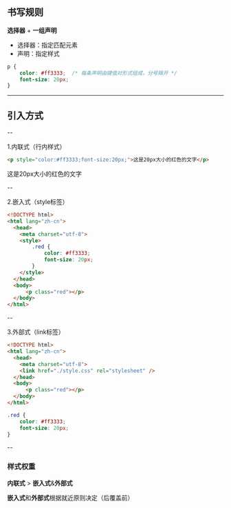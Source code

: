 ## 书写规则

**选择器**<!-- .element: class="emphasis" --> + **一组声明**<!-- .element: style="color:#5555ff;" -->

 - 选择器：指定匹配元素<!-- .element: class="normal" -->
 - 声明：指定样式<!-- .element: class="normal" -->

```css
p {
    color: #ff3333;  /* 每条声明由键值对形式组成，分号隔开 */
    font-size: 20px;
}
```

---

## 引入方式

--

1.内联式（行内样式）
```html 
<p style="color:#ff3333;font-size:20px;">这是20px大小的红色的文字</p>
```

这是20px大小的红色的文字 <!-- .element: style="color:#ff3333;font-size:20px;" -->  

--

2.嵌入式（style标签）
```html [5-10,13]
<!DOCTYPE html>
<html lang="zh-cn">
  <head>
    <meta charset="utf-8">
    <style>
        .red {
            color: #ff3333;
            font-size: 20px;
        }
    </style>
  </head>
  <body>
      <p class="red"></p>
  </body>
</html>
```

--

3.外部式（link标签）
```html
<!DOCTYPE html>
<html lang="zh-cn">
  <head>
    <meta charset="utf-8">
    <link href="./style.css" rel="stylesheet" />
  </head>
  <body>
      <p class="red"></p>
  </body>
</html>
```  

```css
.red {
    color: #ff3333;
    font-size: 20px;
}
```

--

### 样式权重

**内联式** > **嵌入式**&**外部式**  

**嵌入式**和**外部式**根据就近原则决定（后覆盖前）